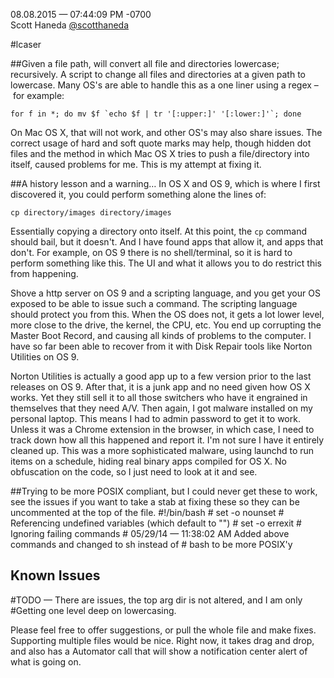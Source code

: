 08.08.2015 — 07:44:09 PM -0700  
Scott Haneda [@scotthaneda](https://twitter.com/scotthaneda)

#lcaser

##Given a file path, will convert all file and directories lowercase; recursively.
A script to change all files and directories at a given path to lowercase.
Many OS's are able to handle this as a one liner using a regex – for example:

    for f in *; do mv $f `echo $f | tr '[:upper:]' '[:lower:]'`; done

On Mac OS X, that will not work, and other OS's may also share issues.  The correct usage of hard and soft quote marks may help, though hidden dot files and the method
in which Mac OS X tries to push a file/directory into itself, caused
problems for me.  This is my attempt at fixing it.

##A history lesson and a warning…
In OS X and OS 9, which is where I first discovered it, you could perform something alone the lines of:

	cp directory/images directory/images
	
Essentially copying a directory onto itself.  At this point, the `cp` command should bail, but it doesn't.  And I have found apps that allow it, and apps that don't.  For example, on OS 9 there is no shell/terminal, so it is hard to perform something like this. The UI and what it allows you to do restrict this from happening.

Shove a http server on OS 9 and a scripting language, and you get your OS exposed to be able to issue such a command.  The scripting language should protect you from this.  When the OS does not, it gets a lot lower level, more close to the drive, the kernel, the CPU, etc.  You end up corrupting the Master Boot Record, and causing all kinds of problems to the computer.  I have so far been able to recover from it with Disk Repair tools like Norton Utilities on OS 9.

Norton Utilities is actually a good app up to a few version prior to the last releases on OS 9.  After that, it is a junk app and no need given how OS X works.  Yet they still sell it to all those switchers who have it engrained in themselves that they need A/V.  Then again, I got malware installed on my personal laptop.  This means I had to admin password to get it to work.  Unless it was a Chrome extension in the browser, in which case, I need to track down how all this happened and report it.  I'm not sure I have it entirely cleaned up.  This was a more sophisticated malware, using launchd to run items on a schedule, hiding real binary apps compiled for OS X.  No obfuscation on the code, so I just need to look at it and see.

##Trying to be more POSIX compliant, but I could never get these to work, see the issues if you want to take a stab at fixing these so they can be uncommented at the top of the file.
    #!/bin/bash
    # set -o nounset  # Referencing undefined variables (which default to "")
    # set -o errexit  # Ignoring failing commands
    # 05/29/14 — 11:38:02 AM Added above commands and changed to sh instead of
    # bash to be more POSIX'y


## Known Issues

#TODO — There are issues, the top arg dir is not altered, and I am only
#Getting one level deep on lowercasing.

Please feel free to offer suggestions, or pull the whole file and make fixes.  Supporting multiple files would be nice.  Right now, it takes drag and drop, and also has a Automator call that will show a notification center alert of what is going on.